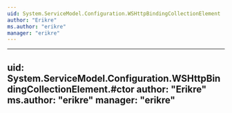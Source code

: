 ```yaml
---
uid: System.ServiceModel.Configuration.WSHttpBindingCollectionElement
author: "Erikre"
ms.author: "erikre"
manager: "erikre"
---
```


---
uid: System.ServiceModel.Configuration.WSHttpBindingCollectionElement.#ctor
author: "Erikre"
ms.author: "erikre"
manager: "erikre"
---
